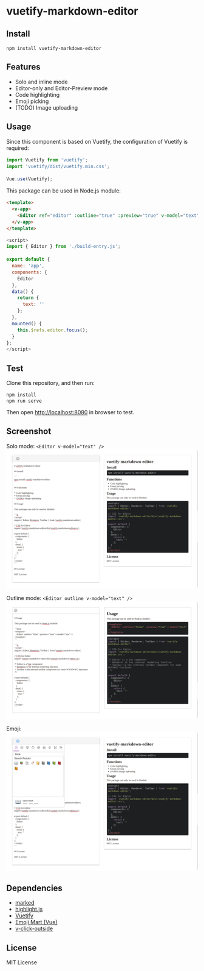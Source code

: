 # vuetify-markdown-editor

## Install 

```
npm install vuetify-markdown-editor
```

## Features

* Solo and inline mode
* Editor-only and Editor-Preview mode
* Code highlighting
* Emoji picking
* (TODO) Image uploading

## Usage

Since this component is based on Vuetify,
the configuration of Vuetify is required:

```js
import Vuetify from 'vuetify';
import 'vuetify/dist/vuetify.min.css';

Vue.use(Vuetify);
```

This package can be used in Node.js module:

```html
<template>
  <v-app>
    <Editor ref="editor" :outline="true" :preview="true" v-model="text" />
  </v-app>
</template>
```

```js
<script>
import { Editor } from './build-entry.js';

export default {
  name: 'app',
  components: {
    Editor
  },
  data() {
    return {
      text: ''
    };
  },
  mounted() {
    this.$refs.editor.focus();
  }
};
</script>
```

## Test

Clone this repository,
and then run:

```
npm install
npm run serve
```

Then open <http://localhost:8080> in browser to test.


## Screenshot

Solo mode: `<Editor v-model="text" />`
![Screenshot](Screenshot.png)

Outline mode: `<Editor outline v-model="text" />`
![Screenshot-Outline](Screenshot-Outline.png)

Emoji:
![Screenshot-Emoji](Screenshot-Emoji.png)


## Dependencies

* [marked](https://github.com/markedjs/marked)
* [highlight.js](https://github.com/highlightjs/highlight.js)
* [Vuetify](https://github.com/vuetifyjs/vuetify)
* [Emoji Mart (Vue)](https://github.com/jm-david/emoji-mart-vue)
* [v-click-outside](https://github.com/ndelvalle/v-click-outside)

## License

MIT License

